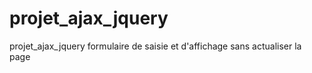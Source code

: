 # projet_ajax_jquery
projet_ajax_jquery formulaire de saisie et d'affichage sans actualiser la page
